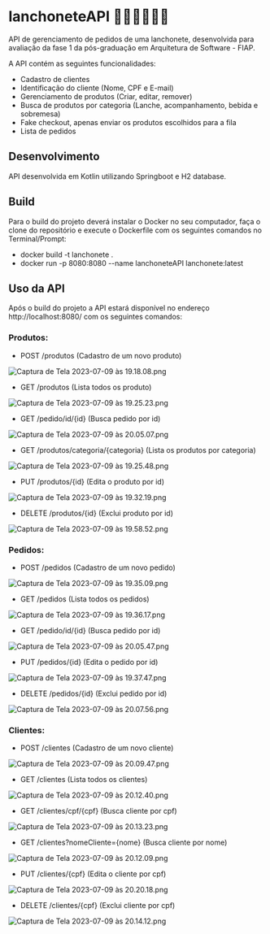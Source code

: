 # lanchoneteAPI 🍔🥤🍟🍗🌭🥪

API de gerenciamento de pedidos de uma lanchonete, desenvolvida para avaliação da fase 1 da pós-graduação em Arquitetura de Software - FIAP.

A API contém as seguintes funcionalidades:
- Cadastro de clientes
- Identificação do cliente (Nome, CPF e E-mail)
- Gerenciamento de produtos (Criar, editar, remover)
- Busca de produtos por categoria (Lanche, acompanhamento, bebida e sobremesa)
- Fake checkout, apenas enviar os produtos escolhidos para a fila
- Lista de pedidos


## Desenvolvimento

API desenvolvida em Kotlin utilizando Springboot e H2 database.


## Build

Para o build do projeto deverá instalar o Docker no seu computador, faça o clone do repositório e execute o Dockerfile com os seguintes comandos no Terminal/Prompt:
- docker build -t lanchonete .
- docker run -p 8080:8080 --name lanchoneteAPI lanchonete:latest


## Uso da API

Após o build do projeto a API estará disponível no endereço http://localhost:8080/ com os seguintes comandos:


### Produtos:

- POST /produtos (Cadastro de um novo produto)

![Captura de Tela 2023-07-09 às 19.18.08.png](..%2F..%2F..%2F..%2Fvar%2Ffolders%2Fcl%2Fhgy6mrv55znf9wyfgny3j5s00000gn%2FT%2FTemporaryItems%2FNSIRD_screencaptureui_iuRYSk%2FCaptura%20de%20Tela%202023-07-09%20%C3%A0s%2019.18.08.png)


- GET /produtos (Lista todos os produto)

![Captura de Tela 2023-07-09 às 19.25.23.png](..%2F..%2F..%2F..%2Fvar%2Ffolders%2Fcl%2Fhgy6mrv55znf9wyfgny3j5s00000gn%2FT%2FTemporaryItems%2FNSIRD_screencaptureui_2kbrZs%2FCaptura%20de%20Tela%202023-07-09%20%C3%A0s%2019.25.23.png)


- GET /pedido/id/{id} (Busca pedido por id)

![Captura de Tela 2023-07-09 às 20.05.07.png](..%2F..%2F..%2F..%2Fvar%2Ffolders%2Fcl%2Fhgy6mrv55znf9wyfgny3j5s00000gn%2FT%2FTemporaryItems%2FNSIRD_screencaptureui_mpscYi%2FCaptura%20de%20Tela%202023-07-09%20%C3%A0s%2020.05.07.png)


- GET /produtos/categoria/{categoria} (Lista os produtos por categoria)

![Captura de Tela 2023-07-09 às 19.25.48.png](..%2F..%2F..%2F..%2Fvar%2Ffolders%2Fcl%2Fhgy6mrv55znf9wyfgny3j5s00000gn%2FT%2FTemporaryItems%2FNSIRD_screencaptureui_Ow39TX%2FCaptura%20de%20Tela%202023-07-09%20%C3%A0s%2019.25.48.png)


- PUT /produtos/{id} (Edita o produto por id) 

![Captura de Tela 2023-07-09 às 19.32.19.png](..%2F..%2F..%2F..%2Fvar%2Ffolders%2Fcl%2Fhgy6mrv55znf9wyfgny3j5s00000gn%2FT%2FTemporaryItems%2FNSIRD_screencaptureui_lP40Oy%2FCaptura%20de%20Tela%202023-07-09%20%C3%A0s%2019.32.19.png)


- DELETE /produtos/{id} (Exclui produto por id)

![Captura de Tela 2023-07-09 às 19.58.52.png](..%2F..%2F..%2F..%2Fvar%2Ffolders%2Fcl%2Fhgy6mrv55znf9wyfgny3j5s00000gn%2FT%2FTemporaryItems%2FNSIRD_screencaptureui_HQojcr%2FCaptura%20de%20Tela%202023-07-09%20%C3%A0s%2019.58.52.png)


### Pedidos:

- POST /pedidos (Cadastro de um novo pedido)

![Captura de Tela 2023-07-09 às 19.35.09.png](..%2F..%2F..%2F..%2Fvar%2Ffolders%2Fcl%2Fhgy6mrv55znf9wyfgny3j5s00000gn%2FT%2FTemporaryItems%2FNSIRD_screencaptureui_ux1xHH%2FCaptura%20de%20Tela%202023-07-09%20%C3%A0s%2019.35.09.png)


- GET /pedidos (Lista todos os pedidos)

![Captura de Tela 2023-07-09 às 19.36.17.png](..%2F..%2F..%2F..%2Fvar%2Ffolders%2Fcl%2Fhgy6mrv55znf9wyfgny3j5s00000gn%2FT%2FTemporaryItems%2FNSIRD_screencaptureui_Ow2yWr%2FCaptura%20de%20Tela%202023-07-09%20%C3%A0s%2019.36.17.png)


- GET /pedido/id/{id} (Busca pedido por id)

![Captura de Tela 2023-07-09 às 20.05.47.png](..%2F..%2F..%2F..%2Fvar%2Ffolders%2Fcl%2Fhgy6mrv55znf9wyfgny3j5s00000gn%2FT%2FTemporaryItems%2FNSIRD_screencaptureui_khxwAl%2FCaptura%20de%20Tela%202023-07-09%20%C3%A0s%2020.05.47.png)


- PUT /pedidos/{id} (Edita o pedido por id)

![Captura de Tela 2023-07-09 às 19.37.47.png](..%2F..%2F..%2F..%2Fvar%2Ffolders%2Fcl%2Fhgy6mrv55znf9wyfgny3j5s00000gn%2FT%2FTemporaryItems%2FNSIRD_screencaptureui_B3SbCP%2FCaptura%20de%20Tela%202023-07-09%20%C3%A0s%2019.37.47.png)


- DELETE /pedidos/{id} (Exclui pedido por id)

![Captura de Tela 2023-07-09 às 20.07.56.png](..%2F..%2F..%2F..%2Fvar%2Ffolders%2Fcl%2Fhgy6mrv55znf9wyfgny3j5s00000gn%2FT%2FTemporaryItems%2FNSIRD_screencaptureui_l2VHnk%2FCaptura%20de%20Tela%202023-07-09%20%C3%A0s%2020.07.56.png)


### Clientes:

- POST /clientes (Cadastro de um novo cliente)

![Captura de Tela 2023-07-09 às 20.09.47.png](..%2F..%2F..%2F..%2Fvar%2Ffolders%2Fcl%2Fhgy6mrv55znf9wyfgny3j5s00000gn%2FT%2FTemporaryItems%2FNSIRD_screencaptureui_w9KDt8%2FCaptura%20de%20Tela%202023-07-09%20%C3%A0s%2020.09.47.png)


- GET /clientes (Lista todos os clientes)

![Captura de Tela 2023-07-09 às 20.12.40.png](..%2F..%2F..%2F..%2Fvar%2Ffolders%2Fcl%2Fhgy6mrv55znf9wyfgny3j5s00000gn%2FT%2FTemporaryItems%2FNSIRD_screencaptureui_yycKVI%2FCaptura%20de%20Tela%202023-07-09%20%C3%A0s%2020.12.40.png)


- GET /clientes/cpf/{cpf} (Busca cliente por cpf)

![Captura de Tela 2023-07-09 às 20.13.23.png](..%2F..%2F..%2F..%2Fvar%2Ffolders%2Fcl%2Fhgy6mrv55znf9wyfgny3j5s00000gn%2FT%2FTemporaryItems%2FNSIRD_screencaptureui_4Bs7VJ%2FCaptura%20de%20Tela%202023-07-09%20%C3%A0s%2020.13.23.png)


- GET /clientes?nomeCliente={nome} (Busca cliente por nome)

![Captura de Tela 2023-07-09 às 20.12.09.png](..%2F..%2F..%2F..%2Fvar%2Ffolders%2Fcl%2Fhgy6mrv55znf9wyfgny3j5s00000gn%2FT%2FTemporaryItems%2FNSIRD_screencaptureui_QDQKnp%2FCaptura%20de%20Tela%202023-07-09%20%C3%A0s%2020.12.09.png)


- PUT /clientes/{cpf} (Edita o cliente por cpf)

![Captura de Tela 2023-07-09 às 20.20.18.png](..%2F..%2F..%2F..%2Fvar%2Ffolders%2Fcl%2Fhgy6mrv55znf9wyfgny3j5s00000gn%2FT%2FTemporaryItems%2FNSIRD_screencaptureui_On2e2X%2FCaptura%20de%20Tela%202023-07-09%20%C3%A0s%2020.20.18.png)


- DELETE /clientes/{cpf} (Exclui cliente por cpf)

![Captura de Tela 2023-07-09 às 20.14.12.png](..%2F..%2F..%2F..%2Fvar%2Ffolders%2Fcl%2Fhgy6mrv55znf9wyfgny3j5s00000gn%2FT%2FTemporaryItems%2FNSIRD_screencaptureui_KTfycE%2FCaptura%20de%20Tela%202023-07-09%20%C3%A0s%2020.14.12.png)


